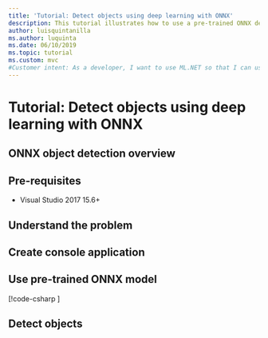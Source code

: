 ```yaml
---
title: 'Tutorial: Detect objects using deep learning with ONNX'
description: This tutorial illustrates how to use a pre-trained ONNX deep learning model in ML.NET to detect objects in images.
author: luisquintanilla
ms.author: luquinta
ms.date: 06/10/2019
ms.topic: tutorial
ms.custom: mvc
#Customer intent: As a developer, I want to use ML.NET so that I can use a pre-trained model in an object detection scenario to detect objects in images using ONNX.
---
```


# Tutorial: Detect objects using deep learning with ONNX

## ONNX object detection overview

## Pre-requisites

- Visual Studio 2017 15.6+

## Understand the problem

## Create console application

## Use pre-trained ONNX model

[!code-csharp [](~/machinelearning-samples/samples/csharp/getting-started/DeepLearning_ObjectDetection_Onnx/ObjectDetectionConsoleApp/OnnxModelScorer.cs#L59-L62)]

## Detect objects
